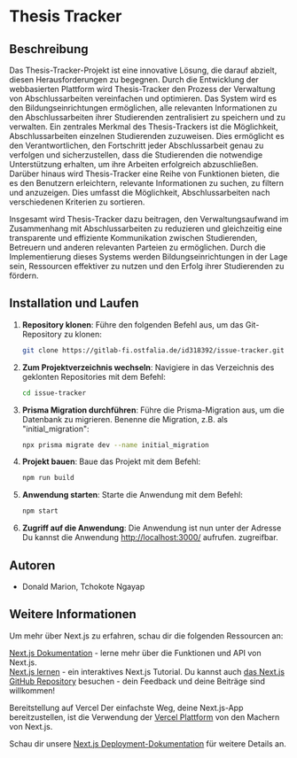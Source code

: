 # Thesis Tracker

## Beschreibung
Das Thesis-Tracker-Projekt ist eine innovative Lösung, die darauf abzielt, diesen Herausforderungen zu begegnen. Durch die Entwicklung der webbasierten Plattform wird Thesis-Tracker den Prozess der Verwaltung von Abschlussarbeiten vereinfachen und optimieren. Das System wird es den Bildungseinrichtungen ermöglichen, alle relevanten Informationen zu den Abschlussarbeiten ihrer Studierenden zentralisiert zu speichern und zu verwalten. Ein zentrales Merkmal des Thesis-Trackers ist die Möglichkeit, Abschlussarbeiten einzelnen Studierenden zuzuweisen. Dies ermöglicht es den Verantwortlichen, den Fortschritt jeder Abschlussarbeit genau zu verfolgen und sicherzustellen, dass die Studierenden die notwendige Unterstützung erhalten, um ihre Arbeiten erfolgreich abzuschließen. Darüber hinaus wird Thesis-Tracker eine Reihe von Funktionen bieten, die es den Benutzern erleichtern, relevante Informationen zu suchen, zu filtern und anzuzeigen. Dies umfasst die Möglichkeit, Abschlussarbeiten nach verschiedenen Kriterien zu sortieren. 

Insgesamt wird Thesis-Tracker dazu beitragen, den Verwaltungsaufwand im Zusammenhang mit Abschlussarbeiten zu reduzieren und gleichzeitig eine transparente und effiziente Kommunikation zwischen Studierenden, Betreuern und anderen relevanten Parteien zu ermöglichen. Durch die Implementierung dieses Systems werden Bildungseinrichtungen in der Lage sein, Ressourcen effektiver zu nutzen und den Erfolg ihrer Studierenden zu fördern.
 

## Installation und Laufen  

1. **Repository klonen**: Führe den folgenden Befehl aus, um das Git-Repository zu klonen:
   ```bash
   git clone https://gitlab-fi.ostfalia.de/id318392/issue-tracker.git
2. **Zum Projektverzeichnis wechseln**: Navigiere in das Verzeichnis des geklonten Repositories mit dem Befehl:
    ```bash
   cd issue-tracker
3. **Prisma Migration durchführen**: 
Führe die Prisma-Migration aus, um die Datenbank zu migrieren. Benenne die Migration, z.B. als "initial_migration":
    ```bash npx prisma migrate dev --name initial_migration
    npx prisma migrate dev --name initial_migration
4. **Projekt bauen**: Baue das Projekt mit dem Befehl:
    ```bash 
    npm run build
5. **Anwendung starten**: Starte die Anwendung mit dem Befehl:
    ```bash
    npm start
6. **Zugriff auf die Anwendung**: Die Anwendung ist nun unter der Adresse Du kannst die Anwendung [http://localhost:3000/](http://localhost:3000/) aufrufen.
 zugreifbar.


## Autoren
- Donald Marion, Tchokote Ngayap
    

## Weitere Informationen
Um mehr über Next.js zu erfahren, schau dir die folgenden Ressourcen an:

[Next.js Dokumentation](https://nextjs.org/docs) - lerne mehr über die Funktionen und API von Next.js.  
[Next.js lernen](https://nextjs.org/learn) - ein interaktives Next.js Tutorial.
Du kannst auch [das Next.js GitHub Repository](https://github.com/vercel/next.js/) besuchen - dein Feedback und deine Beiträge sind willkommen!

Bereitstellung auf Vercel
Der einfachste Weg, deine Next.js-App bereitzustellen, ist die Verwendung der [Vercel Plattform](https://vercel.com/new?utm_medium=default-template&filter=next.js&utm_source=create-next-app&utm_campaign=create-next-app-readme) von den Machern von Next.js.

Schau dir unsere [Next.js Deployment-Dokumentation](https://nextjs.org/docs/deployment) für weitere Details an.
